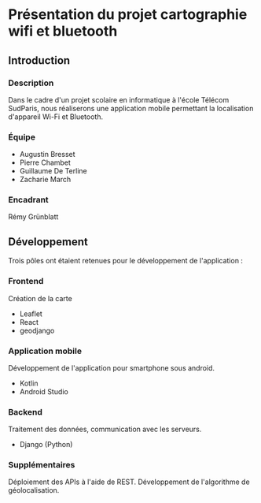 # Présentation du projet cartographie wifi et bluetooth

## Introduction

### Description
Dans le cadre d'un projet scolaire en informatique à l'école Télécom SudParis, nous réaliserons une application mobile permettant la localisation d'appareil Wi-Fi et Bluetooth.

### Équipe
* Augustin Bresset  
* Pierre Chambet
* Guillaume De Terline
* Zacharie March

### Encadrant 

Rémy Grünblatt 

## Développement

Trois pôles ont étaient retenues pour le développement de l'application : 

### Frontend 
Création de la carte 
* Leaflet
* React
* geodjango

### Application mobile
Développement de l'application pour smartphone sous android.
* Kotlin
* Android Studio

### Backend
Traitement des données, communication avec les serveurs.
* Django (Python)

### Supplémentaires
Déploiement des APIs à l'aide de REST.
Développement de l'algorithme de géolocalisation. 
